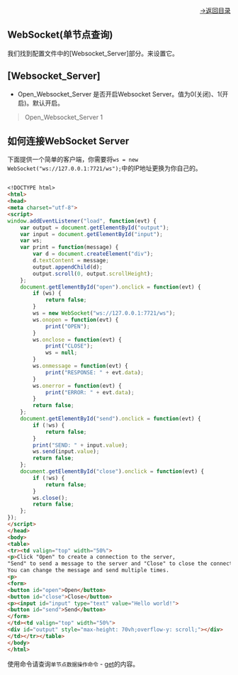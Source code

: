 [<p align="right">->返回目录</p>](0.directory.md)

## WebSocket(单节点查询)
我们找到配置文件中的[Websocket_Server]部分。来设置它。  

## [Websocket_Server]
* Open_Websocket_Server 是否开启Websocket Server。值为0(关闭)、1(开启)。默认开启。
>Open_Websocket_Server 1


## 如何连接WebSocket Server  
下面提供一个简单的客户端，你需要将`ws = new WebSocket("ws://127.0.0.1:7721/ws");`中的IP地址更换为你自己的。
```markdown

<!DOCTYPE html>
<html>
<head>
<meta charset="utf-8">
<script>  
window.addEventListener("load", function(evt) {
    var output = document.getElementById("output");
    var input = document.getElementById("input");
    var ws;
    var print = function(message) {
        var d = document.createElement("div");
        d.textContent = message;
        output.appendChild(d);
        output.scroll(0, output.scrollHeight);
    };
    document.getElementById("open").onclick = function(evt) {
        if (ws) {
            return false;
        }
        ws = new WebSocket("ws://127.0.0.1:7721/ws");
        ws.onopen = function(evt) {
            print("OPEN");
        }
        ws.onclose = function(evt) {
            print("CLOSE");
            ws = null;
        }
        ws.onmessage = function(evt) {
            print("RESPONSE: " + evt.data);
        }
        ws.onerror = function(evt) {
            print("ERROR: " + evt.data);
        }
        return false;
    };
    document.getElementById("send").onclick = function(evt) {
        if (!ws) {
            return false;
        }
        print("SEND: " + input.value);
        ws.send(input.value);
        return false;
    };
    document.getElementById("close").onclick = function(evt) {
        if (!ws) {
            return false;
        }
        ws.close();
        return false;
    };
});
</script>
</head>
<body>
<table>
<tr><td valign="top" width="50%">
<p>Click "Open" to create a connection to the server, 
"Send" to send a message to the server and "Close" to close the connection. 
You can change the message and send multiple times.
<p>
<form>
<button id="open">Open</button>
<button id="close">Close</button>
<p><input id="input" type="text" value="Hello world!">
<button id="send">Send</button>
</form>
</td><td valign="top" width="50%">
<div id="output" style="max-height: 70vh;overflow-y: scroll;"></div>
</td></tr></table>
</body>
</html>
```

使用命令请查询`单节点数据操作命令` - [get](command/3.get.md)的内容。